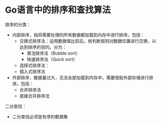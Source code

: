 # Go语言中的排序和查找算法

排序的分类：

- 内部排序，指将需要处理的所有数据都加载到内存中进行排序。包括：
  - 交换式排序法：运用数据值比较后，依判断规则对数据位置进行交换，以达到排序的目的。分为：
    - 冒泡排序法（Bubble sort）
    - 快速排序法（Quick sort）
  - 选择式排序法：
  - 插入式排序法
- 外部排序，数据量过大，无法全部加载到内存中，需要借助外部存储进行排序。包括：
  - 合并排序法
  - 直接合并排序法





二分查找：

- 二分查找必须是有序的数据集